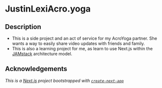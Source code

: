 # JustinLexiAcro.yoga

## Description
- This is a side project and an act of service for my AcroYoga partner. She wants a way to easily share video updates with friends and family.
- This is also a learning project for me, as learn to use Next.js within the [JAMstack](https://jamstack.org/) architecture model.

## Acknowledgements
_This is a [Next.js](https://nextjs.org/) project bootstrapped with [`create-next-app`](https://github.com/vercel/next.js/tree/canary/packages/create-next-app)_
